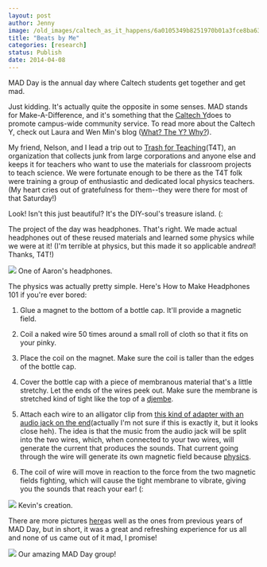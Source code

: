 ```yaml
---
layout: post
author: Jenny
image: /old_images/caltech_as_it_happens/6a0105349b8251970b01a3fce8ba63970b.jpg
title: "Beats by Me"
categories: [research]
status: Publish
date: 2014-04-08
---
```



MAD Day is the annual day where Caltech students get together and get mad.

Just kidding. It's actually quite the opposite in some senses. MAD stands for Make-A-Difference, and it's something that the [Caltech Y](https://www.caltechy.org)does to promote campus-wide community service. To read more about the Caltech Y, check out Laura and Wen Min's blog ([What? The Y? Why?](https://caltech.typepad.com/caltech_as_it_happens/what-the-y-why/)).

My friend, Nelson, and I lead a trip out to [Trash for Teaching](https://www.trashforteaching.org)(T4T), an organization that collects junk from large corporations and anyone else and keeps it for teachers who want to use the materials for classroom projects to teach science. We were fortunate enough to be there as the T4T folk were training a group of enthusiastic and dedicated local physics teachers. (My heart cries out of gratefulness for them--they were there for most of that Saturday!)

Look! Isn't this just beautiful? It's the DIY-soul's treasure island. (:

The project of the day was headphones. That's right. We made actual headphones out of these reused materials and learned some physics while we were at it! (I'm terrible at physics, but this made it so applicable and*real*! Thanks, T4T!)

![](/old_images/caltech_as_it_happens/6a0105349b8251970b01a3fce8bbfd970b.jpg)
One of Aaron's headphones.

The physics was actually pretty simple. Here's How to Make Headphones 101 if you're ever bored:

1. Glue a magnet to the bottom of a bottle cap. It'll provide a magnetic field.

2. Coil a naked wire 50 times around a small roll of cloth so that it fits on your pinky.

3. Place the coil on the magnet. Make sure the coil is taller than the edges of the bottle cap.

4. Cover the bottle cap with a piece of membranous material that's a little stretchy. Let the ends of the wires peek out. Make sure the membrane is stretched kind of tight like the top of a [djembe](https://en.wikipedia.org/wiki/Djembe).

5. Attach each wire to an alligator clip from [this kind of adapter with an audio jack on the end](https://dlnmh9ip6v2uc.cloudfront.net/assets/9/d/d/2/5/528e6f52757b7f9c678b456e.jpg)(actually I'm not sure if this is exactly it, but it looks close heh). The idea is that the music from the audio jack will be split into the two wires, which, when connected to your two wires, will generate the current that produces the sounds. That current going through the wire will generate its own magnetic field because [physics](https://hyperphysics.phy-astr.gsu.edu/hbase/magnetic/solenoid.html).

6. The coil of wire will move in reaction to the force from the two magnetic fields fighting, which will cause the tight membrane to vibrate, giving you the sounds that reach your ear! (:

![](/old_images/caltech_as_it_happens/6a0105349b8251970b01a73da37719970d.jpg)
Kevin's creation.

There are more pictures [here](https://www.trashforteaching.org/caltech-make-a-difference-day/)as well as the ones from previous years of MAD Day, but in short, it was a great and refreshing experience for us all and none of us came out of it mad, I promise!

![](/old_images/caltech_as_it_happens/6a0105349b8251970b01a3fce8be48970b.jpg)
Our amazing MAD Day group!

